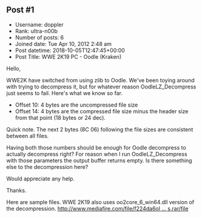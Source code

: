 ## Post #1
- Username: doppler
- Rank: ultra-n00b
- Number of posts: 6
- Joined date: Tue Apr 10, 2012 2:48 am
- Post datetime: 2018-10-05T12:47:45+00:00
- Post Title: WWE 2K19 PC - Oodle (Kraken)

Hello,

WWE2K have switched from using zlib to Oodle. We've been toying around with trying to decompress it, but for whatever reason OodleLZ_Decompress just seems to fail. Here's what we know so far.

- Offset 10: 4 bytes are the uncompressed file size
- Offset 14:  4 bytes are the compressed file size minus the header size from that point (18 bytes or 24 dec). 

Quick note. The next 2 bytes (8C 06) following the file sizes are consistent between all files.

Having both those numbers should be enough for Oodle decompress to actually decompress right? For reason when I run OodleLZ_Decompress with those parameters the output buffer returns empty. Is there something else to the decompression here?

Would appreciate any help. 

Thanks.

Here are sample files. WWE 2K19 also uses oo2core_6_win64.dll version of the decompression.
[http://www.mediafire.com/file/f224da6ol ... s.rar/file](http://www.mediafire.com/file/f224da6oln9ipp2/Oodle_Sample_Files.rar/file)
